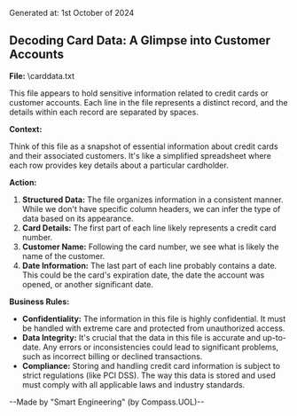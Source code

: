 Generated at: 1st October of 2024

##  Decoding Card Data: A Glimpse into Customer Accounts

**File:**  \carddata.txt

This file appears to hold sensitive information related to credit cards or customer accounts. Each line in the file represents a distinct record, and the details within each record are separated by spaces.  

**Context:**

Think of this file as a snapshot of essential information about credit cards and their associated customers. It's like a simplified spreadsheet where each row provides key details about a particular cardholder.

**Action:**

1. **Structured Data:** The file organizes information in a consistent manner.  While we don't have specific column headers, we can infer the type of data based on its appearance.
2. **Card Details:**  The first part of each line likely represents a credit card number.
3. **Customer Name:** Following the card number, we see what is likely the name of the customer.
4. **Date Information:** The last part of each line probably contains a date. This could be the card's expiration date, the date the account was opened, or another significant date.

**Business Rules:**

* **Confidentiality:**  The information in this file is highly confidential. It must be handled with extreme care and protected from unauthorized access.
* **Data Integrity:** It's crucial that the data in this file is accurate and up-to-date. Any errors or inconsistencies could lead to significant problems, such as incorrect billing or declined transactions.
* **Compliance:** Storing and handling credit card information is subject to strict regulations (like PCI DSS). The way this data is stored and used must comply with all applicable laws and industry standards.

--Made by "Smart Engineering" (by Compass.UOL)--
